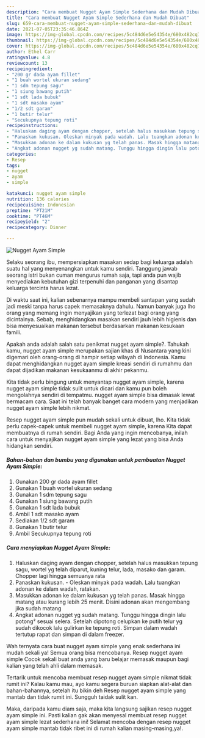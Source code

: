 ```yaml
---
description: "Cara membuat Nugget Ayam Simple Sederhana dan Mudah Dibuat"
title: "Cara membuat Nugget Ayam Simple Sederhana dan Mudah Dibuat"
slug: 659-cara-membuat-nugget-ayam-simple-sederhana-dan-mudah-dibuat
date: 2021-07-05T23:35:46.864Z
image: https://img-global.cpcdn.com/recipes/5c484d6e5e54354e/680x482cq70/nugget-ayam-simple-foto-resep-utama.jpg
thumbnail: https://img-global.cpcdn.com/recipes/5c484d6e5e54354e/680x482cq70/nugget-ayam-simple-foto-resep-utama.jpg
cover: https://img-global.cpcdn.com/recipes/5c484d6e5e54354e/680x482cq70/nugget-ayam-simple-foto-resep-utama.jpg
author: Ethel Carr
ratingvalue: 4.8
reviewcount: 13
recipeingredient:
- "200 gr dada ayam fillet"
- "1 buah wortel ukuran sedang"
- "1 sdm tepung sagu"
- "1 siung bawang putih"
- "1 sdt lada bubuk"
- "1 sdt masako ayam"
- "1/2 sdt garam"
- "1 butir telur"
- "Secukupnya tepung roti"
recipeinstructions:
- "Haluskan daging ayam dengan chopper, setelah halus masukkan tepung sagu, wortel yg telah diparut, kuning telur, lada, masako dan garam. Chopper lagi hingga semuanya rata"
- "Panaskan kukusan. Oleskan minyak pada wadah. Lalu tuangkan adonan ke dalam wadah, ratakan."
- "Masukkan adonan ke dalam kukusan yg telah panas. Masak hingga matang atau kurang lebih 25 menit. Disini adonan akan mengembang jika sudah matang"
- "Angkat adonan nugget yg sudah matang. Tunggu hingga dingin lalu potong² sesuai selera. Setelah dipotong celupkan ke putih telur yg sudah dikocok lalu gulirkan ke tepung roti. Simpan dalam wadah tertutup rapat dan simpan di dalam freezer."
categories:
- Resep
tags:
- nugget
- ayam
- simple

katakunci: nugget ayam simple 
nutrition: 136 calories
recipecuisine: Indonesian
preptime: "PT21M"
cooktime: "PT46M"
recipeyield: "2"
recipecategory: Dinner

---
```



![Nugget Ayam Simple](https://img-global.cpcdn.com/recipes/5c484d6e5e54354e/680x482cq70/nugget-ayam-simple-foto-resep-utama.jpg)

Selaku seorang ibu, mempersiapkan masakan sedap bagi keluarga adalah suatu hal yang menyenangkan untuk kamu sendiri. Tanggung jawab seorang istri bukan cuman mengurus rumah saja, tapi anda pun wajib menyediakan kebutuhan gizi terpenuhi dan panganan yang disantap keluarga tercinta harus lezat.

Di waktu  saat ini, kalian sebenarnya mampu membeli santapan yang sudah jadi meski tanpa harus capek memasaknya dahulu. Namun banyak juga lho orang yang memang ingin menyajikan yang terlezat bagi orang yang dicintainya. Sebab, menghidangkan masakan sendiri jauh lebih higienis dan bisa menyesuaikan makanan tersebut berdasarkan makanan kesukaan famili. 



Apakah anda adalah salah satu penikmat nugget ayam simple?. Tahukah kamu, nugget ayam simple merupakan sajian khas di Nusantara yang kini digemari oleh orang-orang di hampir setiap wilayah di Indonesia. Kamu dapat menghidangkan nugget ayam simple kreasi sendiri di rumahmu dan dapat dijadikan makanan kesukaanmu di akhir pekanmu.

Kita tidak perlu bingung untuk menyantap nugget ayam simple, karena nugget ayam simple tidak sulit untuk dicari dan kamu pun boleh mengolahnya sendiri di tempatmu. nugget ayam simple bisa dimasak lewat bermacam cara. Saat ini telah banyak banget cara modern yang menjadikan nugget ayam simple lebih nikmat.

Resep nugget ayam simple pun mudah sekali untuk dibuat, lho. Kita tidak perlu capek-capek untuk membeli nugget ayam simple, karena Kita dapat membuatnya di rumah sendiri. Bagi Anda yang ingin mencobanya, inilah cara untuk menyajikan nugget ayam simple yang lezat yang bisa Anda hidangkan sendiri.

<!--inarticleads1-->

##### Bahan-bahan dan bumbu yang digunakan untuk pembuatan Nugget Ayam Simple:

1. Gunakan 200 gr dada ayam fillet
1. Gunakan 1 buah wortel ukuran sedang
1. Gunakan 1 sdm tepung sagu
1. Gunakan 1 siung bawang putih
1. Gunakan 1 sdt lada bubuk
1. Ambil 1 sdt masako ayam
1. Sediakan 1/2 sdt garam
1. Gunakan 1 butir telur
1. Ambil Secukupnya tepung roti




<!--inarticleads2-->

##### Cara menyiapkan Nugget Ayam Simple:

1. Haluskan daging ayam dengan chopper, setelah halus masukkan tepung sagu, wortel yg telah diparut, kuning telur, lada, masako dan garam. Chopper lagi hingga semuanya rata
1. Panaskan kukusan. - Oleskan minyak pada wadah. Lalu tuangkan adonan ke dalam wadah, ratakan.
1. Masukkan adonan ke dalam kukusan yg telah panas. Masak hingga matang atau kurang lebih 25 menit. Disini adonan akan mengembang jika sudah matang
1. Angkat adonan nugget yg sudah matang. Tunggu hingga dingin lalu potong² sesuai selera. Setelah dipotong celupkan ke putih telur yg sudah dikocok lalu gulirkan ke tepung roti. Simpan dalam wadah tertutup rapat dan simpan di dalam freezer.




Wah ternyata cara buat nugget ayam simple yang enak sederhana ini mudah sekali ya! Semua orang bisa mencobanya. Resep nugget ayam simple Cocok sekali buat anda yang baru belajar memasak maupun bagi kalian yang telah ahli dalam memasak.

Tertarik untuk mencoba membuat resep nugget ayam simple nikmat tidak rumit ini? Kalau kamu mau, ayo kamu segera buruan siapkan alat-alat dan bahan-bahannya, setelah itu bikin deh Resep nugget ayam simple yang mantab dan tidak rumit ini. Sungguh taidak sulit kan. 

Maka, daripada kamu diam saja, maka kita langsung sajikan resep nugget ayam simple ini. Pasti kalian gak akan menyesal membuat resep nugget ayam simple lezat sederhana ini! Selamat mencoba dengan resep nugget ayam simple mantab tidak ribet ini di rumah kalian masing-masing,ya!.

